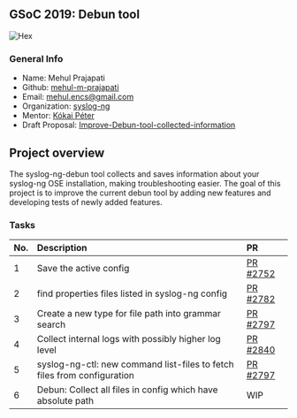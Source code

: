 ## GSoC 2019: Debun tool
![Hex](https://img.shields.io/badge/gsoc-syslog--ng-blue.svg)

### General Info
- Name: Mehul Prajapati
- Github: [mehul-m-prajapati](https://github.com/mehul-m-prajapati)
- Email: mehul.encs@gmail.com
- Organization: [syslog-ng](https://github.com/balabit/syslog-ng)
- Mentor: [Kókai Péter](https://github.com/Kokan)
- Draft Proposal: [Improve-Debun-tool-collected-information](https://github.com/balabit/syslog-ng/wiki/GSoC-2019-Proposal%3A-Improve-Debun-tool-collected-information-%28Mehul-Prajapati%29)


## Project overview
The syslog-ng-debun tool collects and saves information about your syslog-ng OSE installation, making troubleshooting easier. The goal of this project is to improve the current debun tool by adding new features and developing tests of newly added features.


### Tasks
|No.|Description|PR|
|:---|:---|:---|
|1| Save the active config | [PR #2752](https://github.com/balabit/syslog-ng/pull/2752)|
|2| find properties files listed in syslog-ng config | [PR #2782](https://github.com/balabit/syslog-ng/pull/2782)|
|3| Create a new type for file path into grammar search | [PR #2797](https://github.com/balabit/syslog-ng/pull/2797)|
|4| Collect internal logs with possibly higher log level | [PR #2840](https://github.com/balabit/syslog-ng/pull/2840)|
|5| syslog-ng-ctl: new command list-files to fetch files from configuration | [PR #2797](https://github.com/balabit/syslog-ng/pull/2797)|
|6| Debun: Collect all files in config which have absolute path | WIP |
